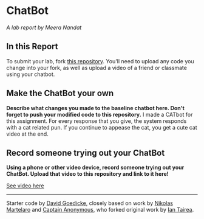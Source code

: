 # ChatBot

*A lab report by Meera Nandat*

## In this Report

To submit your lab, fork [this repository](https://github.com/FAR-Lab/IDD-Fa18-Lab6). You'll need to upload any code you change into your fork, as well as upload a video of a friend or classmate using your chatbot.

## Make the ChatBot your own

**Describe what changes you made to the baseline chatbot here. Don't forget to push your modified code to this repository.**
I made a CATbot for this assignment. For every response that you give, the system responds with a cat related pun. If you continue to appease the cat, you get a cute cat video at the end. 

## Record someone trying out your ChatBot

**Using a phone or other video device, record someone trying out your ChatBot. Upload that video to this repository and link to it here!**

[See video here]()

---
Starter code by [David Goedicke](mailto:da.goedicke@gmail.com), closely based on work by [Nikolas Martelaro](mailto:nmartelaro@gmail.com) and [Captain Anonymous](https://codepen.io/anon/pen/PEVYXz), who forked original work by [Ian Tairea](https://codepen.io/mrtairea/pen/yJapwv).
